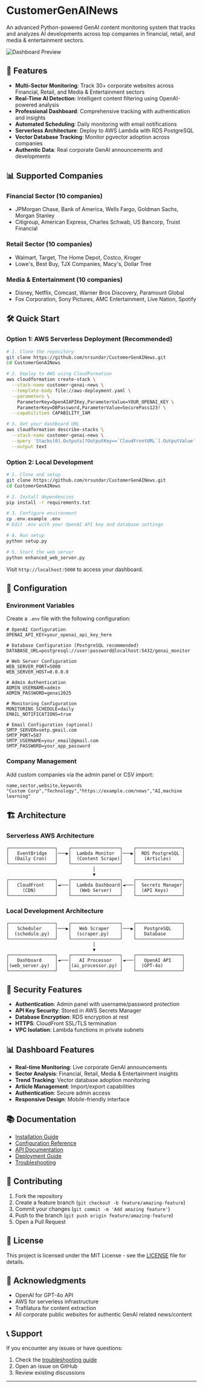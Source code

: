 # CustomerGenAINews

An advanced Python-powered GenAI content monitoring system that tracks and analyzes AI developments across top companies in financial, retail, and media & entertainment sectors.

![Dashboard Preview](docs/images/dashboard-preview.png)

## 🚀 Features

- **Multi-Sector Monitoring**: Track 30+ corporate websites across Financial, Retail, and Media & Entertainment sectors
- **Real-Time AI Detection**: Intelligent content filtering using OpenAI-powered analysis
- **Professional Dashboard**: Comprehensive tracking with authentication and insights
- **Automated Scheduling**: Daily monitoring with email notifications
- **Serverless Architecture**: Deploy to AWS Lambda with RDS PostgreSQL
- **Vector Database Tracking**: Monitor pgvector adoption across companies
- **Authentic Data**: Real corporate GenAI announcements and developments

## 📊 Supported Companies

### Financial Sector (10 companies)
- JPMorgan Chase, Bank of America, Wells Fargo, Goldman Sachs, Morgan Stanley
- Citigroup, American Express, Charles Schwab, US Bancorp, Truist Financial

### Retail Sector (10 companies)  
- Walmart, Target, The Home Depot, Costco, Kroger
- Lowe's, Best Buy, TJX Companies, Macy's, Dollar Tree

### Media & Entertainment (10 companies)
- Disney, Netflix, Comcast, Warner Bros Discovery, Paramount Global
- Fox Corporation, Sony Pictures, AMC Entertainment, Live Nation, Spotify

## 🛠 Quick Start

### Option 1: AWS Serverless Deployment (Recommended)

```bash
# 1. Clone the repository
git clone https://github.com/nrsundar/CustomerGenAINews.git
cd CustomerGenAINews

# 2. Deploy to AWS using CloudFormation
aws cloudformation create-stack \
  --stack-name customer-genai-news \
  --template-body file://aws-deployment.yaml \
  --parameters \
    ParameterKey=OpenAIAPIKey,ParameterValue=YOUR_OPENAI_KEY \
    ParameterKey=DBPassword,ParameterValue=SecurePass123! \
  --capabilities CAPABILITY_IAM

# 3. Get your dashboard URL
aws cloudformation describe-stacks \
  --stack-name customer-genai-news \
  --query 'Stacks[0].Outputs[?OutputKey==`CloudFrontURL`].OutputValue' \
  --output text
```

### Option 2: Local Development

```bash
# 1. Clone and setup
git clone https://github.com/nrsundar/CustomerGenAINews.git
cd CustomerGenAINews

# 2. Install dependencies
pip install -r requirements.txt

# 3. Configure environment
cp .env.example .env
# Edit .env with your OpenAI API key and database settings

# 4. Run setup
python setup.py

# 5. Start the web server
python enhanced_web_server.py
```

Visit `http://localhost:5000` to access your dashboard.

## 🔧 Configuration

### Environment Variables

Create a `.env` file with the following configuration:

```env
# OpenAI Configuration
OPENAI_API_KEY=your_openai_api_key_here

# Database Configuration (PostgreSQL recommended)
DATABASE_URL=postgresql://user:password@localhost:5432/genai_monitor

# Web Server Configuration
WEB_SERVER_PORT=5000
WEB_SERVER_HOST=0.0.0.0

# Admin Authentication
ADMIN_USERNAME=admin
ADMIN_PASSWORD=genai2025

# Monitoring Configuration
MONITORING_SCHEDULE=daily
EMAIL_NOTIFICATIONS=true

# Email Configuration (optional)
SMTP_SERVER=smtp.gmail.com
SMTP_PORT=587
SMTP_USERNAME=your_email@gmail.com
SMTP_PASSWORD=your_app_password
```

### Company Management

Add custom companies via the admin panel or CSV import:

```csv
name,sector,website,keywords
"Custom Corp","Technology","https://example.com/news","AI,machine learning"
```

## 🏗 Architecture

### Serverless AWS Architecture

```
┌─────────────────┐    ┌──────────────────┐    ┌─────────────────┐
│   EventBridge   │───▶│  Lambda Monitor  │───▶│  RDS PostgreSQL │
│  (Daily Cron)   │    │  (Content Scrape)│    │   (Articles)    │
└─────────────────┘    └──────────────────┘    └─────────────────┘
                                │
                                ▼
┌─────────────────┐    ┌──────────────────┐    ┌─────────────────┐
│   CloudFront    │◄───│  Lambda Dashboard│◄───│  Secrets Manager│
│     (CDN)       │    │   (Web Server)   │    │  (API Keys)     │
└─────────────────┘    └──────────────────┘    └─────────────────┘
```

### Local Development Architecture

```
┌─────────────────┐    ┌──────────────────┐    ┌─────────────────┐
│   Scheduler     │───▶│   Web Scraper    │───▶│   PostgreSQL    │
│  (schedule.py)  │    │  (scraper.py)    │    │   Database      │
└─────────────────┘    └──────────────────┘    └─────────────────┘
                                │
                                ▼
┌─────────────────┐    ┌──────────────────┐    ┌─────────────────┐
│   Dashboard     │◄───│   AI Processor   │◄───│   OpenAI API    │
│(web_server.py)  │    │(ai_processor.py) │    │  (GPT-4o)       │
└─────────────────┘    └──────────────────┘    └─────────────────┘
```

## 🔐 Security Features

- **Authentication**: Admin panel with username/password protection
- **API Key Security**: Stored in AWS Secrets Manager
- **Database Encryption**: RDS encryption at rest
- **HTTPS**: CloudFront SSL/TLS termination
- **VPC Isolation**: Lambda functions in private subnets

## 📊 Dashboard Features

- **Real-time Monitoring**: Live corporate GenAI announcements
- **Sector Analysis**: Financial, Retail, Media & Entertainment insights
- **Trend Tracking**: Vector database adoption monitoring
- **Article Management**: Import/export capabilities
- **Authentication**: Secure admin access
- **Responsive Design**: Mobile-friendly interface

## 📚 Documentation

- [Installation Guide](docs/installation.md)
- [Configuration Reference](docs/configuration.md)
- [API Documentation](docs/api.md)
- [Deployment Guide](docs/deployment.md)
- [Troubleshooting](docs/troubleshooting.md)

## 🤝 Contributing

1. Fork the repository
2. Create a feature branch (`git checkout -b feature/amazing-feature`)
3. Commit your changes (`git commit -m 'Add amazing feature'`)
4. Push to the branch (`git push origin feature/amazing-feature`)
5. Open a Pull Request

## 📄 License

This project is licensed under the MIT License - see the [LICENSE](LICENSE) file for details.


## 🙏 Acknowledgments

- OpenAI for GPT-4o API
- AWS for serverless infrastructure
- Trafilatura for content extraction
- All corporate public websites for authentic GenAI related news/content

## 📞 Support

If you encounter any issues or have questions:

1. Check the [troubleshooting guide](docs/troubleshooting.md)
2. Open an issue on GitHub
3. Review existing discussions

---
